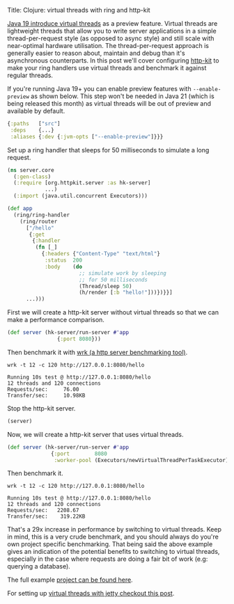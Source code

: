 Title: Clojure: virtual threads with ring and http-kit

[Java 19 introduce virtual threads](https://openjdk.org/jeps/425) as a preview feature. Virtual threads are lightweight threads that allow you to write server applications in a simple thread-per-request style (as opposed to async style) and still scale with near-optimal hardware utilisation. The thread-per-request approach is generally easier to reason about, maintain and debug than it's asynchronous counterparts. In this post we'll cover configuring [http-kit](https://github.com/http-kit/http-kit) to make your ring handlers use virtual threads and benchmark it against regular threads.

If you're running Java 19+ you can enable preview features with `--enable-preview` as shown below. This step won't be needed in Java 21 (which is being released this month) as virtual threads will be out of preview and available by default.

```Clojure
{:paths   ["src"]
 :deps    {...}
 :aliases {:dev {:jvm-opts ["--enable-preview"]}}}
```

Set up a ring handler that sleeps for 50 milliseconds to simulate a long request.

```Clojure
(ns server.core
  (:gen-class)
  (:require [org.httpkit.server :as hk-server]
            ...)
  (:import (java.util.concurrent Executors)))

(def app
  (ring/ring-handler
    (ring/router
      ["/hello"
       {:get
        {:handler
         (fn [_]
           {:headers {"Content-Type" "text/html"}
            :status  200
            :body    (do
                       ;; simulate work by sleeping
                       ;; for 50 milliseconds
                       (Thread/sleep 50)
                       (h/render [:b "hello!"]))})}}]
      ...)))
```

First we will create a http-kit server without virtual threads so that we can make a performance comparison.

```Clojure 
(def server (hk-server/run-server #'app
                {:port 8080}))
```

Then benchmark it with [wrk (a http server benchmarking tool)](https://github.com/wg/wrk).

```
wrk -t 12 -c 120 http://127.0.0.1:8080/hello

Running 10s test @ http://127.0.0.1:8080/hello
12 threads and 120 connections
Requests/sec:     76.00
Transfer/sec:     10.98KB
```

Stop the http-kit server.

```Clojure 
(server)
```

Now, we will create a http-kit server that uses virtual threads.

```Clojure
(def server (hk-server/run-server #'app
              {:port        8080
               :worker-pool (Executors/newVirtualThreadPerTaskExecutor)}))
```

Then benchmark it.

```
wrk -t 12 -c 120 http://127.0.0.1:8080/hello

Running 10s test @ http://127.0.0.1:8080/hello
12 threads and 120 connections
Requests/sec:   2208.67
Transfer/sec:    319.22KB
```

That's a 29x increase in performance by switching to virtual threads. Keep in mind, this is a very crude benchmark, and you should always do you're own project specific benchmarking. That being said the above example gives an indication of the potential benefits to switching to virtual threads, especially in the case where requests are doing a fair bit of work (e.g: querying a database).

The full example [project can be found here](https://github.com/andersmurphy/clj-cookbook/tree/master/virtual-threads/http-kit).

For setting up [virtual threads with jetty checkout this post](https://andersmurphy.com/2023/09/16/clojure-virtual-threads-with-ring-and-jetty.html).
